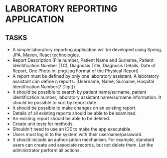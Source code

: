 
# LABORATORY REPORTING APPLICATION

## TASKS
- A simple laboratory reporting application will be developed using Spring, JPA, Maven, React technologies.
- Report Description (File number, Patient Name and Surname, Patient Identification Number (TC), Diagnosis Title, Diagnosis Details, Date of Report, One Photo in .png/.jpg Format of the Physical Report)
- A report must be defined by only one laboratory assistant. A laboratory assistant can define n reports. (Username, Name, Surname, Hospital Identification Number(7 Digit))
- It should be possible to search by patient name/surname, patient identification number, laboratory assistant name/surname information. It should be possible to sort by report date.
- It should be possible to make changes on an existing report.
- Details of all existing reports should be able to be examined.
- An existing report should be able to be deleted.
- Create unit tests for methods.
- Shouldn't need to use an IDE to make the app executable.
- Users must log in to the system with their username/password.
- It should include an authorization mechanism. For example, standard users can create and associate records, but not delete them. Let the administrator perform all actions.
